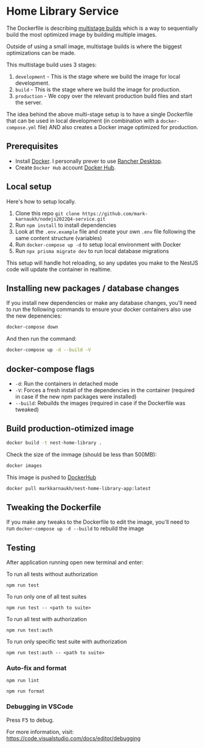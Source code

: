 # Home Library Service

The Dockerfile is describing [multistage builds](https://earthly.dev/blog/docker-multistage/) which is a way to sequentially build the most optimized image by building multiple images.

Outside of using a small image, multistage builds is where the biggest optimizations can be made.

This multistage build uses 3 stages:

1. `development` - This is the stage where we build the image for local development.
2. `build` - This is the stage where we build the image for production.
3. `production` - We copy over the relevant production build files and start the server.

The idea behind the above multi-stage setup is to have a single Dockerfile that can be used in local development (in combination with a `docker-compose.yml` file) AND also creates a Docker image optimized for production.

## Prerequisites

- Install [Docker](https://docs.docker.com/engine/install/). I personally prever to use [Rancher Desktop](https://rancherdesktop.io/).
- Create `Docker Hub` account [Docker Hub](https://hub.docker.com/).

## Local setup

Here's how to setup locally.

1. Clone this repo `git clone https://github.com/mark-karnaukh/nodejs2022Q4-service.git`
2. Run `npm install` to install dependencies
3. Look at the `.env.example` file and create your own `.env` file following the same content structure (variables)
4. Run `docker-compose up -d` to setup local environment with Docker
5. Run `npx prisma migrate dev` to run local database migrations

This setup will handle hot reloading, so any updates you make to the NestJS code will update the container in realtime. 

## Installing new packages / database changes

If you install new dependencies or make any database changes, you'll need to run the following commands to ensure your docker containers also use the new depenencies: 

```bash
docker-compose down
```

And then run the command:

```bash
docker-compose up -d --build -V
```

## docker-compose flags

- `-d`: Run the containers in detached mode
- `-V`: Forces a fresh install of the dependencies in the container (required in case if the new npm packages were installed)
- `--build`: Rebuilds the images (required in case if the Dockerfile was tweaked)

## Build production-otimized image

```bash
docker build -t nest-home-library .

```

Check the size of the immage (should be less than 500MB):

```bash
docker images

```

This image is pushed to [DockerHub](https://hub.docker.com/repository/docker/markkarnaukh/nest-home-library-app/general)

```bash
docker pull markkarnaukh/nest-home-library-app:latest

```


## Tweaking the Dockerfile

If you make any tweaks to the Dockerfile to edit the image, you'll need to run `docker-compose up -d --build` to rebuild the image

## Testing

After application running open new terminal and enter:

To run all tests without authorization

```
npm run test
```

To run only one of all test suites

```
npm run test -- <path to suite>
```

To run all test with authorization

```
npm run test:auth
```

To run only specific test suite with authorization

```
npm run test:auth -- <path to suite>
```

### Auto-fix and format

```
npm run lint
```

```
npm run format
```

### Debugging in VSCode

Press <kbd>F5</kbd> to debug.

For more information, visit: https://code.visualstudio.com/docs/editor/debugging
